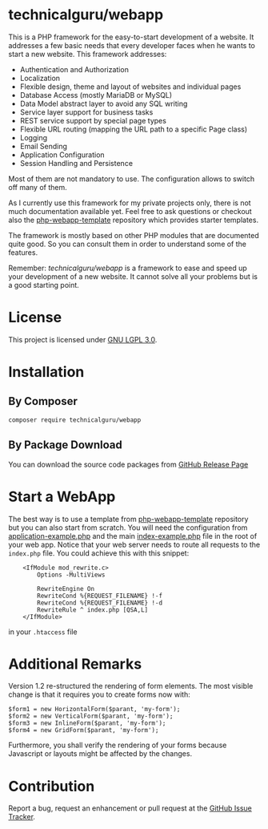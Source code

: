 # technicalguru/webapp
This is a PHP framework for the easy-to-start development of a website. It addresses a few basic needs that every developer
faces when he wants to start a new website. This framework addresses:

* Authentication and Authorization
* Localization
* Flexible design, theme and layout of websites and individual pages
* Database Access (mostly MariaDB or MySQL)
* Data Model abstract layer to avoid any SQL writing
* Service layer support for business tasks
* REST service support by special page types
* Flexible URL routing (mapping the URL path to a specific Page class)
* Logging
* Email Sending
* Application Configuration
* Session Handling and Persistence

Most of them are not mandatory to use. The configuration allows to switch off many of them.

As I currently use this framework for my private projects only, there is not much documentation available yet. Feel free to ask
questions or checkout also the [php-webapp-template](https://github.com/technicalguru/php-webapp-template) repository which
provides starter templates.

The framework is mostly based on other PHP modules that are documented quite good. So you can consult them in order
to understand some of the features.

Remember: *technicalguru/webapp* is a framework to ease and speed up your development of a new website. It cannot solve all your problems but is a good starting point.

# License
This project is licensed under [GNU LGPL 3.0](LICENSE.md). 

# Installation

## By Composer

```sh
composer require technicalguru/webapp
```

## By Package Download
You can download the source code packages from [GitHub Release Page](https://github.com/technicalguru/php-webapp/releases)

# Start a WebApp
The best way is to use a template from [php-webapp-template](https://github.com/technicalguru/php-webapp-template) repository
but you can also start from scratch. You will need the configuration from [application-example.php](application-example.php)
and the main [index-example.php](index-example.php) file in the root of your web app. Notice that your web server needs to
route all requests to the `index.php` file. You could achieve this with this snippet:

```
    <IfModule mod_rewrite.c>
        Options -MultiViews

        RewriteEngine On
        RewriteCond %{REQUEST_FILENAME} !-f
        RewriteCond %{REQUEST_FILENAME} !-d
        RewriteRule ^ index.php [QSA,L]
    </IfModule>
```

in your `.htaccess` file

# Additional Remarks
Version 1.2 re-structured the rendering of form elements. The most visible change is that it requires you to create forms now with:

```
$form1 = new HorizontalForm($parant, 'my-form');
$form2 = new VerticalForm($parant, 'my-form');
$form3 = new InlineForm($parant, 'my-form');
$form4 = new GridForm($parant, 'my-form');
```

Furthermore, you shall verify the rendering of your forms because Javascript or layouts might be affected by the changes.

# Contribution
Report a bug, request an enhancement or pull request at the [GitHub Issue Tracker](https://github.com/technicalguru/php-webapp/issues).

